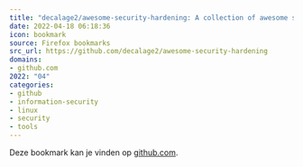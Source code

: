 ```yaml
---
title: "decalage2/awesome-security-hardening: A collection of awesome security hardening guides, tools and o..."
date: 2022-04-18 06:18:36
icon: bookmark
source: Firefox bookmarks
src_url: https://github.com/decalage2/awesome-security-hardening
domains:
- github.com
2022: "04"
categories:
- github
- information-security
- linux
- security
- tools
---
```

Deze bookmark kan je vinden op [github.com](https://github.com/decalage2/awesome-security-hardening).
